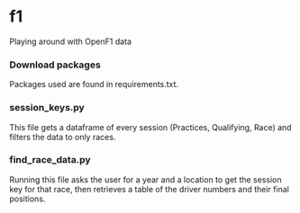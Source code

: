 # f1
Playing around with OpenF1 data

### Download packages
Packages used are found in requirements.txt.

### session_keys.py
This file gets a dataframe of every session (Practices, Qualifying, Race) and filters the data to only races.

### find_race_data.py
Running this file asks the user for a year and a location to get the session key for that race, then retrieves a table of the driver numbers and their final positions.
